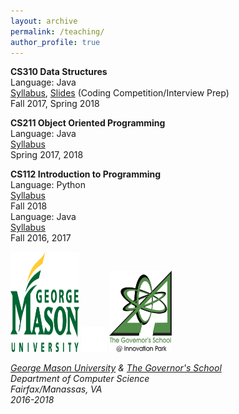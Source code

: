 ```yaml
---
layout: archive
permalink: /teaching/
author_profile: true
---
```


**CS310 Data Structures**\
Language: Java\
[Syllabus](https://cs.gmu.edu/media/syllabi/Spring2018/CS_310All_Instructors.html), [Slides](https://drive.google.com/drive/folders/1umpJzAnVydDcwJlG2zywNcD8ONL1dWep) (Coding Competition/Interview Prep)\
Fall 2017, Spring 2018

**CS211 Object Oriented Programming**\
Language: Java\
[Syllabus](https://mason.gmu.edu/~jkrishn2/cs211.html)\
Spring 2017, 2018

**CS112 Introduction to Programming**\
Language: Python\
[Syllabus](https://cs.gmu.edu/media/syllabi/Fall2018/CS_112Dimitriadis_Krishnan_Snyder_Zhongall.html)\
Fall 2018\
Language: Java\
[Syllabus](https://mason.gmu.edu/~jkrishn2/cs112g01.html)\
Fall 2016, 2017

<img src='/images/gmu_icon.png' width="110" height="160">
<img src='/images/BLANK_ICON.png' width="40" height="40"> 
<img src='/images/govschool.jpeg' width="100" height="130">

 
*[George Mason University](https://cs.gmu.edu) & [The Governor's School](https://governors.pwcs.edu)*\
*Department of Computer Science*\
*Fairfax/Manassas, VA*\
*2016-2018*
